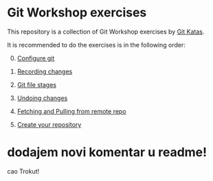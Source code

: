 # Git Workshop exercises

This repository is a collection of Git Workshop exercises by [Git Katas](https://github.com/eficode-academy/git-katas).


It is recommended to do the exercises is in the following order:

0. [Configure git](configure-git/README.md)
1. [Recording changes](exercises/recording_changes.exercise.md) 
2. [Git file stages](exercises/git_file_stages.exercise.md)
3. [Undoing changes](exercises/undoing_changes.exercise.md) 
4. [Fetching and Pulling from remote repo](exercises/fetch_and_pull.exercise.md)

5. [Create your repository](exercises/start_new_github_repo.exercise.md)

# dodajem novi komentar u readme!
cao Trokut!